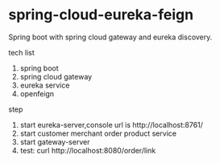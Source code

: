 # spring-cloud-eureka-feign
Spring boot with spring cloud gateway and eureka discovery.

tech list
1. spring boot
2. spring cloud gateway
3. eureka service
4. openfeign

step
1. start eureka-server,console url is http://localhost:8761/
2. start customer merchant order product service
3. start gateway-server
4. test: curl http://localhost:8080/order/link
